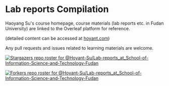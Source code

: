 # Lab reports Compilation
Haoyang Su's course homepage, course materials (lab reports etc. in Fudan University) are linked to the Overleaf platform for reference.

(detailed content can be accessed at <a href = "https://hoyant.com">hoyant.com</a>)

Any pull requests and issues related to learning materials are welcome.

[![Stargazers repo roster for @Hoyant-Su/Lab-reports_at_School-of-Information-Science-and-Technology-Fudan](https://reporoster.com/stars/Hoyant-Su/Lab-reports_at_School-of-Information-Science-and-Technology-Fudan)](https://github.com/Hoyant-Su/Lab-reports_at_School-of-Information-Science-and-Technology-Fudan/stargazers)

[![Forkers repo roster for @Hoyant-Su/Lab-reports_at_School-of-Information-Science-and-Technology-Fudan](https://reporoster.com/forks/Hoyant-Su/Lab-reports_at_School-of-Information-Science-and-Technology-Fudan)](https://github.com/Hoyant-Su/Lab-reports_at_School-of-Information-Science-and-Technology-Fudan/network/members)

